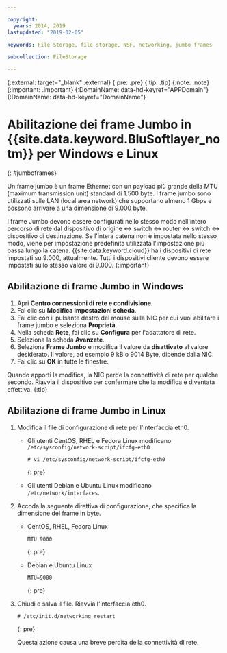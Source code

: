 ```yaml
---

copyright:
  years: 2014, 2019
lastupdated: "2019-02-05"

keywords: File Storage, file storage, NSF, networking, jumbo frames

subcollection: FileStorage

---
```

{:external: target="_blank" .external}
{:pre: .pre}
{:tip: .tip}
{:note: .note}
{:important: .important}
{:DomainName: data-hd-keyref="APPDomain"}
{:DomainName: data-hd-keyref="DomainName"}


# Abilitazione dei frame Jumbo in {{site.data.keyword.BluSoftlayer_notm}} per Windows e Linux
{: #jumboframes}

Un frame jumbo è un frame Ethernet con un payload più grande della MTU (maximum transmission unit) standard di 1.500 byte. I frame jumbo sono utilizzati sulle LAN (local area network) che supportano almeno 1 Gbps e possono arrivare a una dimensione di 9.000 byte.

I frame Jumbo devono essere configurati nello stesso modo nell'intero percorso di rete dal dispositivo di origine <-> switch <-> router <-> switch <-> dispositivo di destinazione. Se l'intera catena non è impostata nello stesso modo, viene per impostazione predefinita utilizzata l'impostazione più bassa lungo la catena. {{site.data.keyword.cloud}} ha i dispositivi di rete impostati su 9.000, attualmente. Tutti i dispositivi cliente devono essere impostati sullo stesso valore di 9.000.
{:important}

## Abilitazione di frame Jumbo in Windows

1. Apri **Centro connessioni di rete e condivisione**.
2. Fai clic su **Modifica impostazioni scheda**.
3. Fai clic con il pulsante destro del mouse sulla NIC per cui vuoi abilitare i frame jumbo e seleziona **Proprietà**.
4. Nella scheda **Rete**, fai clic su **Configura** per l'adattatore di rete.
5. Seleziona la scheda **Avanzate**.
6. Seleziona **Frame Jumbo** e modifica il valore da **disattivato** al valore desiderato. Il valore, ad esempio 9 kB o 9014 Byte, dipende dalla NIC.
7. Fai clic su **OK** in tutte le finestre.

Quando apporti la modifica, la NIC perde la connettività di rete per qualche secondo. Riavvia il dispositivo per confermare che la modifica è diventata effettiva.
{:tip}


## Abilitazione di frame Jumbo in Linux

1. Modifica il file di configurazione di rete per l'interfaccia eth0.
   - Gli utenti CentOS, RHEL e Fedora Linux modificano `/etc/sysconfig/network-script/ifcfg-eth0`
     ```
     # vi /etc/sysconfig/network-script/ifcfg-eth0
     ```
     {: pre}

   - Gli utenti Debian e Ubuntu Linux modificano `/etc/network/interfaces`.

2. Accoda la seguente direttiva di configurazione, che specifica la dimensione del frame in byte.
   - CentOS, RHEL, Fedora Linux
     ```
     MTU 9000
     ```
     {: pre}

   - Debian e Ubuntu Linux
     ```
     MTU=9000
     ```
     {: pre}

3. Chiudi e salva il file. Riavvia l'interfaccia eth0.
   ```
   # /etc/init.d/networking restart
   ```
   {: pre}

   Questa azione causa una breve perdita della connettività di rete.

